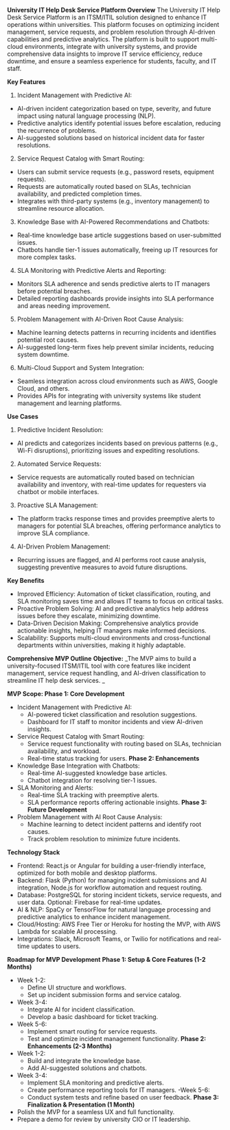 **University IT Help Desk Service Platform
Overview**
The University IT Help Desk Service Platform is an ITSM/ITIL solution designed to enhance IT operations within universities. This platform focuses on optimizing incident management, service requests, and problem resolution through AI-driven capabilities and predictive analytics. The platform is built to support multi-cloud environments, integrate with university systems, and provide comprehensive data insights to improve IT service efficiency, reduce downtime, and ensure a seamless experience for students, faculty, and IT staff.

**Key Features**
1) Incident Management with Predictive AI:

  - AI-driven incident categorization based on type, severity, and future impact using natural language processing (NLP).
  - Predictive analytics identify potential issues before escalation, reducing the recurrence of problems.
  - AI-suggested solutions based on historical incident data for faster resolutions.

2) Service Request Catalog with Smart Routing:

  - Users can submit service requests (e.g., password resets, equipment requests).
  - Requests are automatically routed based on SLAs, technician availability, and predicted completion times.
  - Integrates with third-party systems (e.g., inventory management) to streamline resource allocation.

3) Knowledge Base with AI-Powered Recommendations and Chatbots:

  - Real-time knowledge base article suggestions based on user-submitted issues.
  - Chatbots handle tier-1 issues automatically, freeing up IT resources for more complex tasks.

4) SLA Monitoring with Predictive Alerts and Reporting:

  - Monitors SLA adherence and sends predictive alerts to IT managers before potential breaches.
  - Detailed reporting dashboards provide insights into SLA performance and areas needing improvement.

5) Problem Management with AI-Driven Root Cause Analysis:

  - Machine learning detects patterns in recurring incidents and identifies potential root causes.
  - AI-suggested long-term fixes help prevent similar incidents, reducing system downtime.

6) Multi-Cloud Support and System Integration:

  - Seamless integration across cloud environments such as AWS, Google Cloud, and others.
  - Provides APIs for integrating with university systems like student management and learning platforms.

**Use Cases**
1) Predictive Incident Resolution:

  - AI predicts and categorizes incidents based on previous patterns (e.g., Wi-Fi disruptions), prioritizing issues and expediting resolutions.

2) Automated Service Requests:

  - Service requests are automatically routed based on technician availability and inventory, with real-time updates for requesters via chatbot or mobile interfaces.

3) Proactive SLA Management:

  - The platform tracks response times and provides preemptive alerts to managers for potential SLA breaches, offering performance analytics to improve SLA compliance.
4) AI-Driven Problem Management:

  - Recurring issues are flagged, and AI performs root cause analysis, suggesting preventive measures to avoid future disruptions.

**Key Benefits**
  - Improved Efficiency: Automation of ticket classification, routing, and SLA monitoring saves time and allows IT teams to focus on critical tasks.
  - Proactive Problem Solving: AI and predictive analytics help address issues before they escalate, minimizing downtime.
  - Data-Driven Decision Making: Comprehensive analytics provide actionable insights, helping IT managers make informed decisions.
  - Scalability: Supports multi-cloud environments and cross-functional departments within universities, making it highly adaptable.

**Comprehensive MVP Outline**
**Objective:**
_The MVP aims to build a university-focused ITSM/ITIL tool with core features like incident management, service request handling, and AI-driven classification to streamline IT help desk services.
_

**MVP Scope:
Phase 1: Core Development**
- Incident Management with Predictive AI:
    - AI-powered ticket classification and resolution suggestions.
    - Dashboard for IT staff to monitor incidents and view AI-driven insights.
- Service Request Catalog with Smart Routing:
  - Service request functionality with routing based on SLAs, technician availability, and workload.
  - Real-time status tracking for users.
**Phase 2: Enhancements**
- Knowledge Base Integration with Chatbots:
  - Real-time AI-suggested knowledge base articles.
  - Chatbot integration for resolving tier-1 issues.
- SLA Monitoring and Alerts:
  - Real-time SLA tracking with preemptive alerts.
  - SLA performance reports offering actionable insights.
**Phase 3: Future Development**
- Problem Management with AI Root Cause Analysis:
  - Machine learning to detect incident patterns and identify root causes.
  - Track problem resolution to minimize future incidents.

**Technology Stack**
- Frontend: React.js or Angular for building a user-friendly interface, optimized for both mobile and desktop platforms.
- Backend: Flask (Python) for managing incident submissions and AI integration, Node.js for workflow automation and request routing.
- Database: PostgreSQL for storing incident tickets, service requests, and user data. Optional: Firebase for real-time updates.
- AI & NLP: SpaCy or TensorFlow for natural language processing and predictive analytics to enhance incident management.
- Cloud/Hosting: AWS Free Tier or Heroku for hosting the MVP, with AWS Lambda for scalable AI processing.
- Integrations: Slack, Microsoft Teams, or Twilio for notifications and real-time updates to users.

**Roadmap for MVP Development**
**Phase 1: Setup & Core Features (1-2 Months)**
- Week 1-2:
  - Define UI structure and workflows.
  - Set up incident submission forms and service catalog.
- Week 3-4:
  - Integrate AI for incident classification.
  - Develop a basic dashboard for ticket tracking.
- Week 5-6:
  - Implement smart routing for service requests.
  - Test and optimize incident management functionality.
**Phase 2: Enhancements (2-3 Months)**
- Week 1-2:
  - Build and integrate the knowledge base.
  - Add AI-suggested solutions and chatbots.
- Week 3-4:
  - Implement SLA monitoring and predictive alerts.
  - Create performance reporting tools for IT managers.
-Week 5-6:
  - Conduct system tests and refine based on user feedback.
**Phase 3: Finalization & Presentation (1 Month)**
- Polish the MVP for a seamless UX and full functionality.
- Prepare a demo for review by university CIO or IT leadership.
